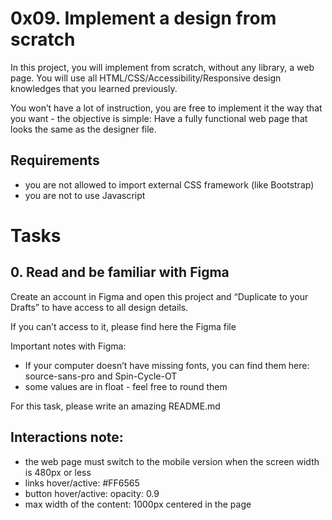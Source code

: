 # 0x09. Implement a design from scratch

In this project, you will implement from scratch, without any library, a web page. You will use all HTML/CSS/Accessibility/Responsive design knowledges that you learned previously.

You won’t have a lot of instruction, you are free to implement it the way that you want - the objective is simple: Have a fully functional web page that looks the same as the designer file.

## Requirements
- you are not allowed to import external CSS framework (like Bootstrap)
- you are not to use Javascript

# Tasks

## 0. Read and be familiar with Figma
Create an account in Figma and open this project and “Duplicate to your Drafts” to have access to all design details.

If you can’t access to it, please find here the Figma file

Important notes with Figma:
- If your computer doesn’t have missing fonts, you can find them here: source-sans-pro and Spin-Cycle-OT
- some values are in float - feel free to round them

For this task, please write an amazing README.md

## Interactions note:
- the web page must switch to the mobile version when the screen width is 480px or less
- links hover/active: #FF6565
- button hover/active: opacity: 0.9
- max width of the content: 1000px centered in the page

## 